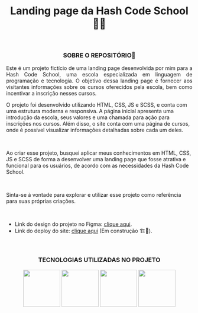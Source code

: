 <h1 align="center">Landing page da Hash Code School 🧑‍💻</h1>

<br/>

<h3 align="center">SOBRE O REPOSITÓRIO📖</h3>

<p align="justify">
  Este é um projeto fictício de uma landing page desenvolvida por mim para a Hash Code School, uma escola especializada em linguagem de programação e         tecnologia. O objetivo dessa landing page é fornecer aos visitantes informações sobre os cursos oferecidos pela escola, bem como incentivar a inscrição     nesses cursos.
  
  <br/>
  
  O projeto foi desenvolvido utilizando HTML, CSS, JS e SCSS, e conta com uma estrutura moderna e responsiva. A página inicial apresenta uma introdução da   escola, seus valores e uma chamada para ação para inscrições nos cursos. Além disso, o site conta com uma página de cursos, onde é possível visualizar     informações detalhadas sobre cada um deles.

  <br/>

  Ao criar esse projeto, busquei aplicar meus conhecimentos em HTML, CSS, JS e SCSS de forma a desenvolver uma landing page que fosse atrativa e funcional   para   os usuários, de acordo com as necessidades da Hash Code School.
  
  <br/>
  
  Sinta-se à vontade para explorar e utilizar esse projeto como referência para suas próprias criações.
  
  <br/>
  
  * Link do design do projeto no Figma: <a href="https://www.figma.com/file/1k24YZFJDC3SaVfounYttY/HASH-CODE-SCHOOL?node-id=0%3A1&t=hGl27aPzPT8gpRQP-          1">clique aqui</a>.
  * Link do deploy do site: <a href="">clique aqui</a> (Em construção 🏗️👷).
  
</p>

<br/>

<h3 align="center">TECNOLOGIAS UTILIZADAS NO PROJETO</h3>

<div display="flex" align="center">
  <figure>
   <img width="100px" src="https://cdn.jsdelivr.net/gh/devicons/devicon/icons/html5/html5-original.svg" />
   <img width="100px" src="https://cdn.jsdelivr.net/gh/devicons/devicon/icons/css3/css3-original.svg" />
   <img width="100px" src="https://cdn.jsdelivr.net/gh/devicons/devicon/icons/javascript/javascript-original.svg" />
   <img width="100px" src="https://cdn.jsdelivr.net/gh/devicons/devicon/icons/sass/sass-original.svg" />
  </figure>
</div>
